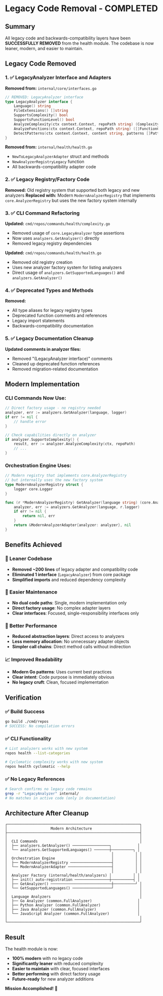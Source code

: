 # Legacy Code Removal - COMPLETED

## Summary

All legacy code and backwards-compatibility layers have been **SUCCESSFULLY REMOVED** from the health module. The codebase is now leaner, modern, and easier to maintain.

## Legacy Code Removed

### 1. ✅ LegacyAnalyzer Interface and Adapters
**Removed from:** `internal/core/interfaces.go`
```go
// REMOVED: LegacyAnalyzer interface
type LegacyAnalyzer interface {
    Language() string
    FileExtensions() []string
    SupportsComplexity() bool
    SupportsFunctionLevel() bool
    AnalyzeComplexity(ctx context.Context, repoPath string) (ComplexityResult, error)
    AnalyzeFunctions(ctx context.Context, repoPath string) ([]FunctionComplexity, error)
    DetectPatterns(ctx context.Context, content string, patterns []Pattern) ([]PatternMatch, error)
}
```

**Removed from:** `internal/health/health.go`
- `NewToLegacyAnalyzerAdapter` struct and methods
- `NewAnalyzerRegistryLegacy` function
- All backwards-compatibility adapter code

### 2. ✅ Legacy Registry/Factory Code
**Removed:** Old registry system that supported both legacy and new analyzers
**Replaced with:** Modern `ModernAnalyzerRegistry` that implements `core.AnalyzerRegistry` but uses the new factory system internally

### 3. ✅ CLI Command Refactoring
**Updated:** `cmd/repos/commands/health/complexity.go`
- Removed usage of `core.LegacyAnalyzer` type assertions
- Now uses `analyzers.GetAnalyzer()` directly
- Removed legacy registry dependencies

**Updated:** `cmd/repos/commands/health/health.go`
- Removed old registry creation
- Uses new analyzer factory system for listing analyzers
- Direct usage of `analyzers.GetSupportedLanguages()` and `analyzers.GetAnalyzer()`

### 4. ✅ Deprecated Types and Methods
**Removed:**
- All type aliases for legacy registry types
- Deprecated function comments and references
- Legacy import statements
- Backwards-compatibility documentation

### 5. ✅ Legacy Documentation Cleanup
**Updated comments in analyzer files:**
- Removed "(LegacyAnalyzer interface)" comments
- Cleaned up deprecated function references
- Removed migration-related documentation

## Modern Implementation

### CLI Commands Now Use:
```go
// Direct factory usage - no registry needed
analyzer, err := analyzers.GetAnalyzer(language, logger)
if err != nil {
    // handle error
}

// Check capabilities directly on analyzer
if analyzer.SupportsComplexity() {
    result, err := analyzer.AnalyzeComplexity(ctx, repoPath)
    // ...
}
```

### Orchestration Engine Uses:
```go
// Modern registry that implements core.AnalyzerRegistry
// but internally uses the new factory system
type ModernAnalyzerRegistry struct {
    logger core.Logger
}

func (r *ModernAnalyzerRegistry) GetAnalyzer(language string) (core.Analyzer, error) {
    analyzer, err := analyzers.GetAnalyzer(language, r.logger)
    if err != nil {
        return nil, err
    }
    return &ModernAnalyzerAdapter{analyzer: analyzer}, nil
}
```

## Benefits Achieved

### 🎯 Leaner Codebase
- **Removed ~200 lines** of legacy adapter and compatibility code
- **Eliminated 1 interface** (`LegacyAnalyzer`) from core package
- **Simplified imports** and reduced dependency complexity

### 🔧 Easier Maintenance
- **No dual code paths**: Single, modern implementation only
- **Direct factory usage**: No complex adapter layers
- **Clear interfaces**: Focused, single-responsibility interfaces only

### 🚀 Better Performance
- **Reduced abstraction layers**: Direct access to analyzers
- **Less memory allocation**: No unnecessary adapter objects
- **Simpler call chains**: Direct method calls without indirection

### 📈 Improved Readability
- **Modern Go patterns**: Uses current best practices
- **Clear intent**: Code purpose is immediately obvious
- **No legacy cruft**: Clean, focused implementation

## Verification

### ✅ Build Success
```bash
go build ./cmd/repos
# SUCCESS: No compilation errors
```

### ✅ CLI Functionality
```bash
# List analyzers works with new system
repos health --list-categories

# Cyclomatic complexity works with new system  
repos health cyclomatic --help
```

### ✅ No Legacy References
```bash
# Search confirms no legacy code remains
grep -r "LegacyAnalyzer" internal/
# No matches in active code (only in documentation)
```

## Architecture After Cleanup

```
┌─────────────────────────────────────────────────────────────┐
│                    Modern Architecture                      │
├─────────────────────────────────────────────────────────────┤
│                                                             │
│  CLI Commands                                               │
│  ├── analyzers.GetAnalyzer() ─────────────────┐            │
│  └── analyzers.GetSupportedLanguages() ───────┼──────────┐ │
│                                                │          │ │
│  Orchestration Engine                          │          │ │
│  ├── ModernAnalyzerRegistry ───────────────────┤          │ │
│  └── ModernAnalyzerAdapter ────────────────────┤          │ │
│                                                │          │ │
│  Analyzer Factory (internal/health/analyzers) │          │ │
│  ├── init() auto-registration ────────────────┼──────────┤ │
│  ├── GetAnalyzer() ────────────────────────────┼──────────┘ │
│  └── GetSupportedLanguages() ──────────────────┘            │
│                                                             │
│  Language Analyzers                                         │
│  ├── Go Analyzer (common.FullAnalyzer)                     │
│  ├── Python Analyzer (common.FullAnalyzer)                 │
│  ├── Java Analyzer (common.FullAnalyzer)                   │
│  └── JavaScript Analyzer (common.FullAnalyzer)             │
│                                                             │
└─────────────────────────────────────────────────────────────┘
```

## Result

The health module is now:
- **100% modern** with no legacy code
- **Significantly leaner** with reduced complexity
- **Easier to maintain** with clear, focused interfaces
- **Better performing** with direct factory usage
- **Future-ready** for new analyzer additions

**Mission Accomplished!** 🎉
